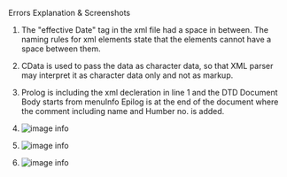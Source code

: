 Errors Explanation & Screenshots

1) The "effective Date" tag in the xml file had a space in between. The naming rules for xml elements state that the elements cannot have a space between them.

2) CData is used to pass the data as character data, so that XML parser may interpret it as character data only and not as markup.

4) Prolog is including the xml decleration in line 1 and the DTD
Document Body starts from menuInfo
Epilog is at the end of the document where the comment including name and Humber no. is added.

6) ![image info](../screenshots/Assignment_Verified_XML_screenshot.png)

7) ![image info](../screenshots/Added_DTD.png)

8) ![image info](../screenshots/Added_CSS.png)